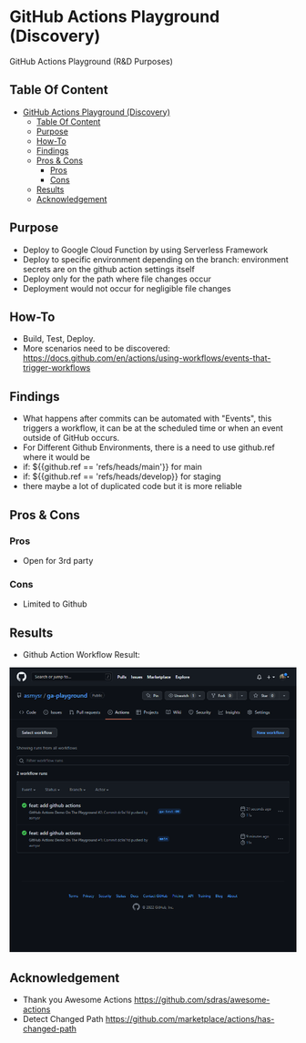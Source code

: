 # GitHub Actions Playground (Discovery)
 GitHub Actions Playground (R&D Purposes)

 ## Table Of Content
- [GitHub Actions Playground (Discovery)](#github-actions-playground-discovery)
  - [Table Of Content](#table-of-content)
  - [Purpose](#purpose)
  - [How-To](#how-to)
  - [Findings](#findings)
  - [Pros & Cons](#pros--cons)
    - [Pros](#pros)
    - [Cons](#cons)
  - [Results](#results)
  - [Acknowledgement](#acknowledgement)

## Purpose

* Deploy to Google Cloud Function by using Serverless Framework
* Deploy to specific environment depending on the branch: environment secrets are on the github action settings itself
* Deploy only for the path where file changes occur
* Deployment would not occur for negligible file changes

## How-To 

- Build, Test, Deploy.
- More scenarios need to be discovered: https://docs.github.com/en/actions/using-workflows/events-that-trigger-workflows

## Findings

- What happens after commits can be automated with "Events", this triggers a workflow, it can be at the scheduled time or when an event outside of GitHub occurs.
- For Different Github Environments, there is a need to use github.ref where it would be 
- if: ${{github.ref == 'refs/heads/main'}} for main
- if: ${{github.ref == 'refs/heads/develop}} for staging
- there maybe a lot of duplicated code but it is more reliable

## Pros & Cons

### Pros

* Open for 3rd party

### Cons

* Limited to Github

## Results

- Github Action Workflow Result:

![github](/assets/workflow_results.png)

## Acknowledgement

- Thank you Awesome Actions https://github.com/sdras/awesome-actions 
- Detect Changed Path https://github.com/marketplace/actions/has-changed-path
